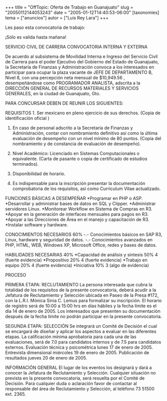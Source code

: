 +++
title = "OffTopic: Oferta de Trabajo en Guanajuato"
slug = "20050112144053243"
date = "2005-01-12T14:40:53-06:00"
[taxonomies]
tema = ["anuncios"]
autor = ["Luis Rey Lara"]
+++

Les paso esta convocatoria de trabajo:

¡Sólo es valida hasta mañana!

<!-- more -->
SERVICIO CIVIL DE CARRERA CONVOCATORIA INTERNA Y EXTERNA

De acuerdo al subsistema de Movilidad Interna e Ingreso del Servicio
Civil de Carrera para el poder Ejecutivo del Gobierno del Estado de
Guanajuato, la Secretaría de Finanzas y Administración convoca a los
interesados en participar para ocupar la plaza vacante de JEFE DE
DEPARTAMENTO B, Nivel 8, con una percepción neta mensual de $10,949.56 ,
desempeñándose como PROGRAMADOR ANALISTA, adscrita a la DIRECCIÓN
GENERAL DE RECURSOS MATERIALES Y SERVICIOS GENERALES, en la ciudad de
Guanajuato, Gto.

PARA CONCURSAR DEBEN DE REUNIR LOS SIGUIENTES:

REQUISITOS 1. Ser mexicano en pleno ejercicio de sus derechos. (Copia de
identificación oficial )

1.  En caso de personal adscrito a la Secretaría de Finanzas y
    Administración, contar con nombramiento definitivo así como la
    última evaluación de desempeño con un nivel mínimo de 80 puntos.
    (Copia del nombramiento y de constancia de evaluación de desempeño).

2.  Nivel Académico: Licenciado en Sistemas Computacionales o
    equivalente. (Carta de pasante o copia de certificado de estudios
    terminados).

3.  Disponibilidad de horario.

4.  Es indispensable para la inscripción presentar la documentación
    comprobatoria de los requisitos, así como Currículum Vitae
    actualizado.

FUNCIONES BÁSICAS A DESEMPEÑAR *Programar en PHP o ASP. *Desarrollar y
administrar bases de datos en SQL y Clipper. *Administrar servidores
Linux. *Monitorear Workflow en Sistema de Compras en R3. *Apoyar en la
generación de interfaces mensuales para pagos en R3. *Apoyar a las
Direcciones de Área en el manejo y capacitación de R3. \*Instalar
software y hardware.

CONOCIMIENTOS NECESARIOS 60% -.- Conocimientos básicos en SAP R3, Linux,
hardware y seguridad de datos. -.- Conocimientos avanzados en PHP, HTML,
WEB, Windows XP, Microsoft Office, redes y bases de datos.

HABILIDADES NECESARIAS 40% *Capacidad de análisis y síntesis 50% 4
(fuerte evidencia) *Propositivo 20% 4 (fuerte evidencia) *Trabajo en
equipo 20% 4 (fuerte evidencia) *Iniciativa 10% 3 (algo de evidencia)

PROCESO

PRIMERA ETAPA: RECLUTAMIENTO La persona interesada que cubra la
totalidad de los requisitos de la presente convocatoria, deberá acudir a
la Jefatura de Reclutamiento y Selección ubicada en Paseo de la Presa
#172, con la L.R.I. Mónica Sinia C. Lemus para formalizar su
inscripción. El horario de registro será de 10:00 a 15:00 hrs en días
hábiles y la fecha límite es el día 14 de enero de 2005. Los interesados
que presenten su documentación después de la fecha límite no podrán
participar en la presente convocatoria.

SEGUNDA ETAPA: SELECCIÓN Se integrará un Comité de Decisión el cual se
encargará de diseñar y aplicar los aspectos a evaluar en las diferentes
etapas. La calificación mínima aprobatoria para cada una de las
evaluaciones, será de 7.0 para candidatos internos y de 7.5 para
candidatos externos. Evaluación técnica y psicométrica lunes 17 de enero
de 2005. Entrevista dimensional miércoles 19 de enero de 2005.
Publicación de resultados jueves 20 de enero de 2005.

INFORMACIÓN GENERAL El lugar de los eventos los designará y dará a
conocer la Jefatura de Reclutamiento y Selección. Cualquier situación no
prevista en la presente convocatoria, será resuelta por el Comité de
Decisión. Para cualquier duda o aclaración favor de contactar al
responsable del área de Reclutamiento y Selección, al teléfono 73 51500
ext. 2365.

